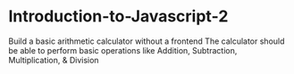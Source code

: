 # Introduction-to-Javascript-2
Build a basic arithmetic calculator without a frontend   The calculator should be able to perform basic operations like Addition, Subtraction, Multiplication, &amp; Division
